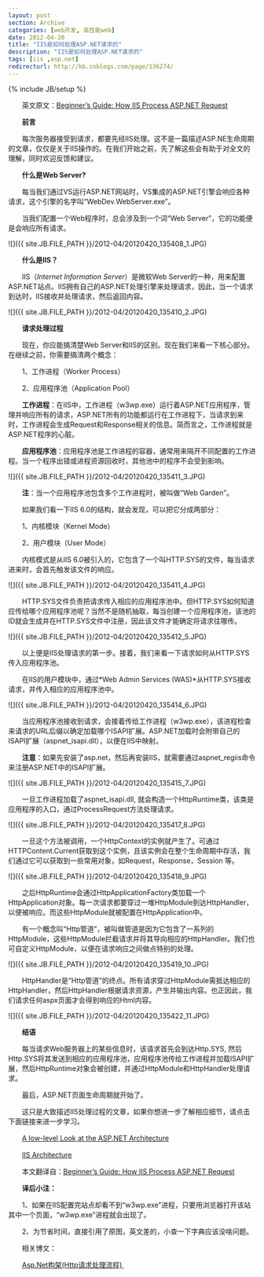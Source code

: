```yaml
---
layout: post
section: Archive
categories: [web开发, 高性能web]
date: 2012-04-20
title: "IIS是如何处理ASP.NET请求的"
description: "IIS是如何处理ASP.NET请求的"
tags: [iis ,asp.net]
redirecturl: http://kb.cnblogs.com/page/136274/
---
```

{% include JB/setup %}

　　英文原文：[Beginner’s Guide: How IIS Process ASP.NET
Request](http://abhijitjana.net/2010/03/14/beginner%E2%80%99s-guide-how-iis-process-asp-net-request/)

　　**前言**

　　每次服务器接受到请求，都要先经IIS处理。这不是一篇描述ASP.NE生命周期的文章，仅仅是关于IIS操作的。在我们开始之前，先了解这些会有助于对全文的理解，同时欢迎反馈和建议。

　　**什么是Web Server?**

　　每当我们通过VS运行ASP.NET网站时，VS集成的ASP.NET引擎会响应各种请求，这个引擎的名字叫“WebDev.WebServer.exe”。

　　当我们配置一个Web程序时，总会涉及到一个词“Web
Server”，它的功能便是会响应所有请求。

![]({{ site.JB.FILE_PATH }}/2012-04/20120420_135408_1.JPG)

　　**什么是IIS？**

　　IIS（*Internet Information Server*）是微软Web
Server的一种，用来配置ASP.NET站点。IIS拥有自己的ASP.NET处理引擎来处理请求，因此，当一个请求到达时，IIS接收并处理请求，然后返回内容。

![]({{ site.JB.FILE_PATH }}/2012-04/20120420_135410_2.JPG)

　　**请求处理过程**

　　现在，你应能搞清楚Web
Server和IIS的区别。现在我们来看一下核心部分。在继续之前，你需要搞清两个概念：

　　1、工作进程（Worker Process）

　　2、应用程序池（Application Pool）

　　**工作进程**：在IIS中，工作进程（w3wp.exe）运行着ASP.NET应用程序，管理并响应所有的请求，ASP.NET所有的功能都运行在工作进程下，当请求到来时，工作进程会生成Request和Response相关的信息。简而言之，工作进程就是ASP.NET程序的心脏。

　　**应用程序池**：应用程序池是工作进程的容器，通常用来隔开不同配置的工作进程。当一个程序出错或进程资源回收时，其他池中的程序不会受到影响。

![]({{ site.JB.FILE_PATH }}/2012-04/20120420_135411_3.JPG)

　　**注**：当一个应用程序池包含多个工作进程时，被叫做“Web Garden”。

　　如果我们看一下IIS 6.0的结构，就会发现，可以把它分成两部分：

　　1、内核模块（Kernel Mode）

　　2、用户模块（User Mode）

　　内核模式是从IIS
6.0被引入的，它包含了一个叫HTTP.SYS的文件，每当请求进来时，会首先触发该文件的响应。

![]({{ site.JB.FILE_PATH }}/2012-04/20120420_135411_4.JPG)

　　HTTP.SYS文件负责把请求传入相应的应用程序池中。但HTTP.SYS如何知道应传给哪个应用程序池呢？当然不是随机抽取，每当创建一个应用程序池，该池的ID就会生成并在HTTP.SYS文件中注册，因此该文件才能确定将请求往哪传。

![]({{ site.JB.FILE_PATH }}/2012-04/20120420_135412_5.JPG)

　　以上便是IIS处理请求的第一步。接着，我们来看一下请求如何从HTTP.SYS传入应用程序池。

　　在IIS的用户模块中，通过*Web Admin Services
(WAS)*从HTTP.SYS接收请求，并传入相应的应用程序池中。

![]({{ site.JB.FILE_PATH }}/2012-04/20120420_135414_6.JPG)

　　当应用程序池接收到请求，会接着传给工作进程（w3wp.exe），该进程检查来请求的URL后缀以确定加载哪个ISAPI扩展。ASP.NET加载时会附带自己的ISAPI扩展（aspnet\_isapi.dll），以便在IIS中映射。

　　**注意**：如果先安装了asp.net，然后再安装IIS，就需要通过aspnet\_regiis命令来注册ASP.NET中的ISAPI扩展。

![]({{ site.JB.FILE_PATH }}/2012-04/20120420_135415_7.JPG)

　　一旦工作进程加载了aspnet\_isapi.dll,
就会构造一个HttpRuntime类，该类是应用程序的入口，通过ProcessRequest方法处理请求。

![]({{ site.JB.FILE_PATH }}/2012-04/20120420_135417_8.JPG)

　　一旦这个方法被调用，一个HttpContext的实例就产生了。可通过HTTPContent.Current获取到这个实例，且该实例会在整个生命周期中存活，我们通过它可以获取到一些常用对象，如Request，Response，Session
等。

![]({{ site.JB.FILE_PATH }}/2012-04/20120420_135418_9.JPG)

　　之后HttpRuntime会通过HttpApplicationFactory类加载一个HttpApplication对象。每一次请求都要穿过一堆HttpModule到达HttpHandler，以便被响应。而这些HttpModule就被配置在HttpApplication中。

　　有一个概念叫“Http管道”，被叫做管道是因为它包含了一系列的HttpModule，这些HttpModule拦截请求并将其导向相应的HttpHandler。我们也可自定义HttpModule，以便在请求响应之间做点特别的处理。

![]({{ site.JB.FILE_PATH }}/2012-04/20120420_135419_10.JPG)

　　HttpHandler是“Http管道”的终点。所有请求穿过HttpModule需抵达相应的HttpHandler，然后HttpHandler根据请求资源，产生并输出内容。也正因此，我们请求任何aspx页面才会得到响应的Html内容。

![]({{ site.JB.FILE_PATH }}/2012-04/20120420_135422_11.JPG)

　　**结语**

　　每当请求Web服务器上的某些信息时，该请求首先会到达Http.SYS,
然后Http.SYS将其发送到相应的应用程序池，应用程序池传给工作进程并加载ISAPI扩展，然后HttpRuntime对象会被创建，并通过HttpModule和HttpHandler处理请求。

　　最后，ASP.NET页面生命周期就开始了。

　　这只是大致描述IIS处理过程的文章，如果你想进一步了解相应细节，请点击下面链接来进一步学习。

　　[A low-level Look at the ASP.NET
Architecture](http://www.west-wind.com/presentations/howaspnetworks/howaspnetworks.asp)

　　[IIS
Architecture](http://learn.iis.net/page.aspx/101/introduction-to-iis-7-architecture/)

　　本文翻译自：[Beginner’s Guide: How IIS Process ASP.NET
Request](http://abhijitjana.net/2010/03/14/beginner%E2%80%99s-guide-how-iis-process-asp-net-request/)[\
](http://abhijitjana.net/2010/03/14/beginner%E2%80%99s-guide-how-iis-process-asp-net-request/)

　　**译后小注：**

　　1、如果在IIS配置完站点却看不到“w3wp.exe”进程，只要用浏览器打开该站其中一个页面，“w3wp.exe”进程就会出现了。

　　2、为节省时间，直接引用了原图，英文差的，小查一下字典应该没啥问题。

　　相关博文：　　

　　[Asp.Net构架(Http请求处理流程) ](http://www.cnblogs.com/JimmyZhang/archive/2007/09/04/880967.html)
